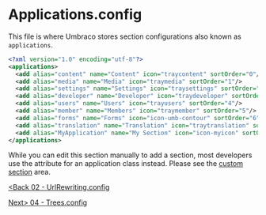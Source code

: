 # Applications.config

This file is where Umbraco stores section configurations also known as `applications`.

```xml
<?xml version="1.0" encoding="utf-8"?>
<applications>
  <add alias="content" name="Content" icon="traycontent" sortOrder="0"/>
  <add alias="media" name="Media" icon="traymedia" sortOrder="1"/>
  <add alias="settings" name="Settings" icon="traysettings" sortOrder="2"/>
  <add alias="developer" name="Developer" icon="traydeveloper" sortOrder="3"/>
  <add alias="users" name="Users" icon="trayusers" sortOrder="4"/>
  <add alias="member" name="Members" icon="traymember" sortOrder="5"/>
  <add alias="forms" name="Forms" icon="icon-umb-contour" sortOrder="6"/>
  <add alias="translation" name="Translation" icon="traytranslation" sortOrder="7"/>
  <add alias="MyApplication" name="My Section" icon="icon-myicon" sortOrder="15"/>
</applications>
```

While you can edit this section manually to add a section, most developers use the attribute for an application class instead.  Please see the [custom section](/Chapter%2016%20-%20Custom%20Sections,%20Trees%20and%20Actions/01%20-%20Create%20a%20Section.md) area.

[<Back 02 - UrlRewriting.config](02%20-%20UrlRewriting.config.md)

[Next> 04 - Trees.config](04%20-%20Trees.config.md)
